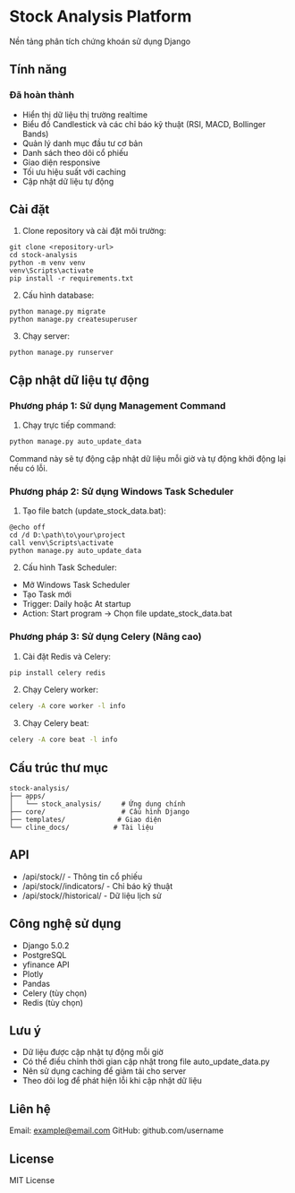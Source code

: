 # Stock Analysis Platform

Nền tảng phân tích chứng khoán sử dụng Django

## Tính năng

### Đã hoàn thành
- Hiển thị dữ liệu thị trường realtime
- Biểu đồ Candlestick và các chỉ báo kỹ thuật (RSI, MACD, Bollinger Bands)
- Quản lý danh mục đầu tư cơ bản
- Danh sách theo dõi cổ phiếu
- Giao diện responsive
- Tối ưu hiệu suất với caching
- Cập nhật dữ liệu tự động

## Cài đặt

1. Clone repository và cài đặt môi trường:
```
git clone <repository-url>
cd stock-analysis
python -m venv venv
venv\Scripts\activate
pip install -r requirements.txt
```

2. Cấu hình database:
```
python manage.py migrate
python manage.py createsuperuser
```

3. Chạy server:
```
python manage.py runserver
```

## Cập nhật dữ liệu tự động

### Phương pháp 1: Sử dụng Management Command
1. Chạy trực tiếp command:
```bash
python manage.py auto_update_data
```
Command này sẽ tự động cập nhật dữ liệu mỗi giờ và tự động khởi động lại nếu có lỗi.

### Phương pháp 2: Sử dụng Windows Task Scheduler
1. Tạo file batch (update_stock_data.bat):
```batch
@echo off
cd /d D:\path\to\your\project
call venv\Scripts\activate
python manage.py auto_update_data
```

2. Cấu hình Task Scheduler:
- Mở Windows Task Scheduler
- Tạo Task mới
- Trigger: Daily hoặc At startup
- Action: Start program -> Chọn file update_stock_data.bat

### Phương pháp 3: Sử dụng Celery (Nâng cao)
1. Cài đặt Redis và Celery:
```bash
pip install celery redis
```

2. Chạy Celery worker:
```bash
celery -A core worker -l info
```

3. Chạy Celery beat:
```bash
celery -A core beat -l info
```

## Cấu trúc thư mục

```
stock-analysis/
├── apps/
│   └── stock_analysis/     # Ứng dụng chính
├── core/                   # Cấu hình Django
├── templates/             # Giao diện
└── cline_docs/           # Tài liệu
```

## API

- /api/stock/<symbol>/ - Thông tin cổ phiếu
- /api/stock/<symbol>/indicators/ - Chỉ báo kỹ thuật
- /api/stock/<symbol>/historical/ - Dữ liệu lịch sử

## Công nghệ sử dụng

- Django 5.0.2
- PostgreSQL
- yfinance API
- Plotly
- Pandas
- Celery (tùy chọn)
- Redis (tùy chọn)

## Lưu ý

- Dữ liệu được cập nhật tự động mỗi giờ
- Có thể điều chỉnh thời gian cập nhật trong file auto_update_data.py
- Nên sử dụng caching để giảm tải cho server
- Theo dõi log để phát hiện lỗi khi cập nhật dữ liệu

## Liên hệ

Email: example@email.com
GitHub: github.com/username

## License

MIT License

